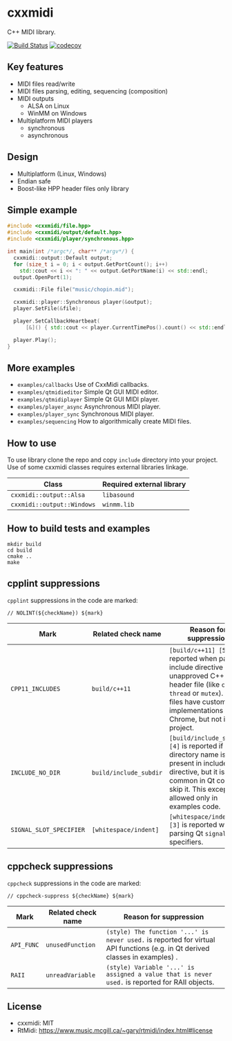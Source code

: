 # cxxmidi 

C++ MIDI library.

[![Build Status](https://travis-ci.org/5tan/cxxmidi.svg?branch=master)](https://travis-ci.org/5tan/cxxmidi) [![codecov](https://codecov.io/gh/5tan/cxxmidi/branch/master/graph/badge.svg)](https://codecov.io/gh/5tan/cxxmidi)

## Key features
* MIDI files read/write
* MIDI files parsing, editing, sequencing (composition)
* MIDI outputs
  * ALSA on Linux
  * WinMM on Windows
* Multiplatform MIDI players
  * synchronous
  * asynchronous

## Design
* Multiplatform (Linux, Windows)
* Endian safe
* Boost-like HPP header files only library

## Simple example

``` cpp
#include <cxxmidi/file.hpp>
#include <cxxmidi/output/default.hpp>
#include <cxxmidi/player/synchronous.hpp>

int main(int /*argc*/, char** /*argv*/) {
  cxxmidi::output::Default output;
  for (size_t i = 0; i < output.GetPortCount(); i++)
    std::cout << i << ": " << output.GetPortName(i) << std::endl;
  output.OpenPort(1);

  cxxmidi::File file("music/chopin.mid");

  cxxmidi::player::Synchronous player(&output);
  player.SetFile(&file);

  player.SetCallbackHeartbeat(
      [&]() { std::cout << player.CurrentTimePos().count() << std::endl; });

  player.Play();
}
```

## More examples

* `examples/callbacks` Use of CxxMidi callbacks.
* `examples/qtmidieditor` Simple Qt GUI MIDI editor.
* `examples/qtmidiplayer` Simple Qt GUI MIDI player.
* `examples/player_async` Asynchronous MIDI player.
* `examples/player_sync` Synchronous MIDI player.
* `examples/sequencing` How to algorithmically create MIDI files.

## How to use

To use library clone the repo and copy `include` directory into your project.
Use of some cxxmidi classes requires external libraries linkage.

Class | Required external library
--- | ---
`cxxmidi::output::Alsa` | `libasound`
`cxxmidi::output::Windows` | `winmm.lib`

## How to build tests and examples

```
mkdir build
cd build
cmake ..
make
```

## cpplint suppressions

`cpplint` suppressions in the code are marked:
```
// NOLINT(${checkName}) ${mark}
```

Mark | Related check name | Reason for suppression
--- | --- | ---
`CPP11_INCLUDES` | `build/c++11` | `[build/c++11] [5]` is reported when parsing include directive of unapproved C++11 header file (like `chrono`, `thread` or `mutex`). These files have custom implementations in Chrome, but not in this project.
`INCLUDE_NO_DIR` | `build/include_subdir` |`[build/include_subdir] [4]` is reported if no directory name is present in include directive, but it is common in Qt code to skip it. This exception is allowed only in examples code.
`SIGNAL_SLOT_SPECIFIER` | `[whitespace/indent]` | `[whitespace/indent] [3]` is reported when parsing Qt `signal`/`slot` specifiers. 

## cppcheck suppressions

`cppcheck` suppressions in the code are marked:
```
// cppcheck-suppress ${checkName} ${mark}
```

Mark | Related check name | Reason for suppression
--- | --- | ---
`API_FUNC` | `unusedFunction` | `(style) The function '...' is never used.` is reported for virtual API functions (e.g. in Qt derived classes in examples) .
`RAII` | `unreadVariable` | `(style) Variable '...' is assigned a value that is never used.` is reported for RAII objects.

## License

* cxxmidi: MIT
* RtMidi: https://www.music.mcgill.ca/~gary/rtmidi/index.html#license 
